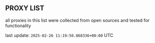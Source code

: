 ## PROXY LIST

all proxies in this list were collected from open sources and tested for functionality

last update: `2025-02-26 11:19:50.868336+00:00` UTC